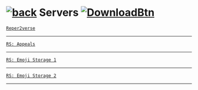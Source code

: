#  [![back](https://cdn.discordapp.com/emojis/887168885747511396?size=32)](https://reper2.github.io/Downloadable-Files/discord) Servers [![DownloadBtn](https://cdn.discordapp.com/emojis/885670815725674527.png?size=32)](https://raw.githubusercontent.com/Reper2/Downloadable-Files/master/discord/guilds.md)

[`Reper2verse`](https://reper2.github.io/Downloadable-Files/discord/guilds/771861170256085023)

---

[`RS: Appeals`](https://reper2.github.io/Downloadable-Files/discord/guilds/884263560941817916)

---

[`RS: Emoji Storage 1`](https://reper2.github.io/Downloadable-Files/discord/guilds/885670545981579315)

---

[`RS: Emoji Storage 2`](https://reper2.github.io/Downloadable-Files/discord/guilds/885671803593297951)

---
